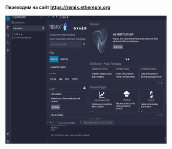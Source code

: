#### Переходим на сайт https://remix.ethereum.org
<img src="Taiko_SC_1.png" width="auto" height="400px">
